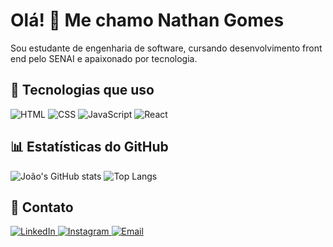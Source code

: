 # Olá! 👋 Me chamo Nathan Gomes

Sou estudante de engenharia de software, cursando desenvolvimento front end pelo SENAI e apaixonado por tecnologia.

## 🚀 Tecnologias que uso

![HTML](https://img.shields.io/badge/-HTML5-E34F26?style=flat&logo=html5&logoColor=white)
![CSS](https://img.shields.io/badge/-CSS3-1572B6?style=flat&logo=css3)
![JavaScript](https://img.shields.io/badge/-JavaScript-F7DF1E?style=flat&logo=javascript&logoColor=black)
![React](https://img.shields.io/badge/-React-61DAFB?style=flat&logo=react&logoColor=black)

## 📊 Estatísticas do GitHub

![João's GitHub stats](https://github-readme-stats.vercel.app/api?username=nathangpulido&show_icons=true&theme=tokyonight)
![Top Langs](https://github-readme-stats.vercel.app/api/top-langs/?username=nathangpulido&layout=compact&theme=tokyonight)

## 💬 Contato

<p align="left">
  <a href="https://www.linkedin.com/in/nathan-pulido-634061274/" target="_blank">
    <img alt="LinkedIn" src="https://img.shields.io/badge/-LinkedIn-0A66C2?style=for-the-badge&logo=linkedin&logoColor=white" />
  </a>
  <a href="https://www.instagram.com/decifrandobits/" target="_blank">
    <img alt="Instagram" src="https://img.shields.io/badge/-Instagram-E4405F?style=for-the-badge&logo=instagram&logoColor=white" />
  </a>
  <a href="mailto:nathang.pulido98@outlook.com" target="_blank">
    <img alt="Email" src="https://img.shields.io/badge/-Email-D14836?style=for-the-badge&logo=gmail&logoColor=white" />
  </a>
</p>
